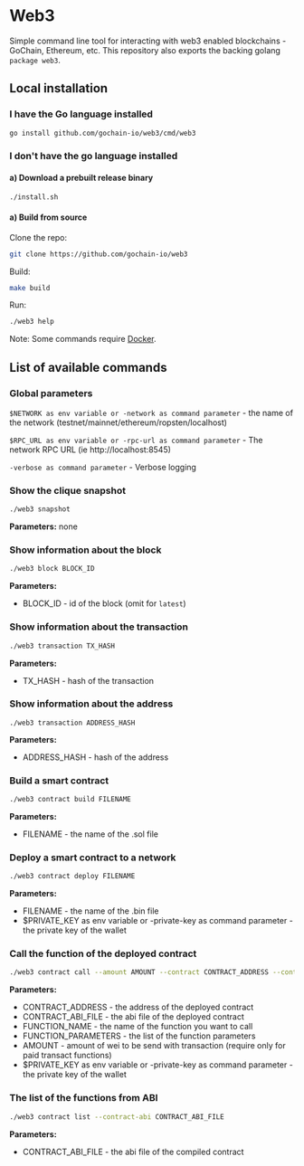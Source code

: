 # Web3

Simple command line tool for interacting with web3 enabled blockchains - GoChain, Ethereum, etc. 
This repository also exports the backing golang `package web3`.

## Local installation

### I have the Go language installed

```sh
go install github.com/gochain-io/web3/cmd/web3
```

### I don't have the go language installed

#### a) Download a prebuilt release binary

```sh
./install.sh
```

#### a) Build from source

Clone the repo:

```sh
git clone https://github.com/gochain-io/web3
```

Build:

```sh
make build
```

Run:

 ```sh
 ./web3 help
 ```

 Note: Some commands require [Docker](https://docs.docker.com/install/linux/docker-ce/ubuntu/).

## List of available commands

### Global parameters

`$NETWORK as env variable or -network as command parameter` - the name of the network (testnet/mainnet/ethereum/ropsten/localhost)

`$RPC_URL as env variable or -rpc-url as command parameter` - The network RPC URL (ie http://localhost:8545)

`-verbose as command parameter` - Verbose logging

### Show the clique snapshot

```sh
./web3 snapshot
```

**Parameters:**
none

### Show information about the block

```sh
./web3 block BLOCK_ID
```

**Parameters:**

- BLOCK_ID - id of the block (omit for `latest`)

### Show information about the transaction

```sh
./web3 transaction TX_HASH
```

**Parameters:**

- TX_HASH - hash of the transaction

### Show information about the address

```sj
./web3 transaction ADDRESS_HASH
```

**Parameters:**

- ADDRESS_HASH - hash of the address

### Build a smart contract

```sh
./web3 contract build FILENAME
```

**Parameters:**

- FILENAME - the name of the .sol file

### Deploy a smart contract to a network

```sh
./web3 contract deploy FILENAME
```

**Parameters:**

- FILENAME - the name of the .bin file
- $PRIVATE_KEY as env variable or -private-key as command parameter - the private key of the wallet

### Call the function of the deployed contract

```sh
./web3 contract call --amount AMOUNT --contract CONTRACT_ADDRESS --contract-abi CONTRACT_ABI_FILE --function FUNCTION_NAME FUNCTION_PARAMETERS
```

**Parameters:**

- CONTRACT_ADDRESS - the address of the deployed contract
- CONTRACT_ABI_FILE - the abi file of the deployed contract
- FUNCTION_NAME - the name of the function you want to call
- FUNCTION_PARAMETERS - the list of the function parameters
- AMOUNT - amount of wei to be send with transaction (require only for paid transact functions)
- $PRIVATE_KEY as env variable or -private-key as command parameter - the private key of the wallet

### The list of the functions from ABI

```sh
./web3 contract list --contract-abi CONTRACT_ABI_FILE
```

**Parameters:**

- CONTRACT_ABI_FILE - the abi file of the compiled contract